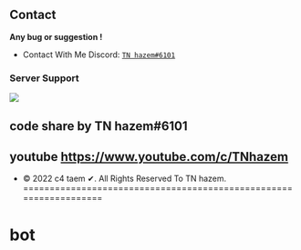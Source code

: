 

## Contact
**Any bug or suggestion !**
 - Contact With Me Discord: [`TN hazem#6101`](https://discord.gg/3AXgAvGw5Q)
### Server Support

<a href="https://discord.gg/3AXgAvGw5Q"><img src="https://media.discordapp.net/attachments/917866900002852894/1022053756122169354/unknown.png"></a>


## code share by TN hazem#6101 
## youtube https://www.youtube.com/c/TNhazem
* © 2022 c4 taem ✔. All Rights Reserved To  TN hazem.
==================================================================
# bot
